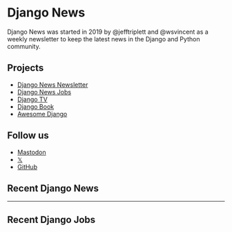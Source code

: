 # Django News

Django News was started in 2019 by @jefftriplett and @wsvincent as a weekly newsletter to keep the latest news in the Django and Python community. 

## Projects

- [Django News Newsletter](https://django-news.com)
- [Django News Jobs](https://jobs.django-news.com)
- [Django TV](https://djangotv.com)
- [Django Book](https://djangobook.com)
- [Awesome Django](https://awesomedjango.org)

## Follow us

- [Mastodon](https://mastodon.social/@djangonews)
- [𝕏](https://x.com/djangonewsbot)
- [GitHub](https://github.com/django-news)


## Recent Django News

<!--START_SECTION:news-->
<!--END_SECTION:news-->

<hr>

## Recent Django Jobs

<!--START_SECTION:jobs-->
<!--END_SECTION:jobs-->
